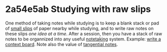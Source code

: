 # 2a54e5ab Studying with raw slips

One method of taking notes while studying is to keep a blank stack or pad
of [small slips](8ea67041_slip_note.md) of paper nearby while studying, and to write raw notes on these
slips _one idea at a time_. After a session, then you have a stack of raw notes to be
organnized into any useful [notetaking](1ec8f6a4_notetaking.md) system. Example: [write a context board](896bb83f_raw_notes_to_context_board.md). Note also the value of
[tangential notes](9d04737b_tangential_notes.md).